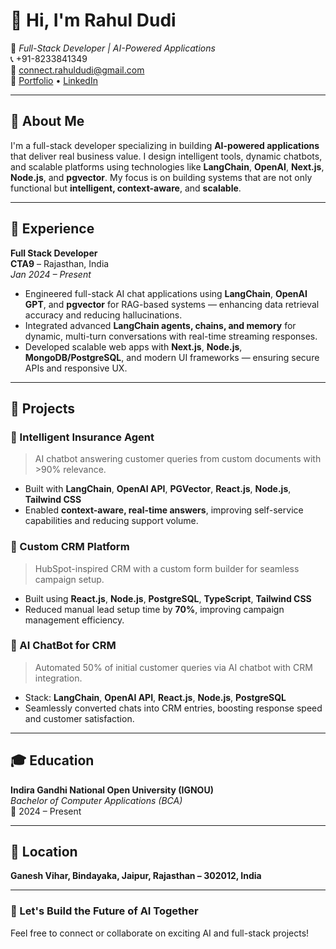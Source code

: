 # 👋 Hi, I'm Rahul Dudi

📍 *Full-Stack Developer | AI-Powered Applications*  
📞 +91-8233841349  
📧 [connect.rahuldudi@gmail.com](mailto:connect.rahuldudi@gmail.com)  
🔗 [Portfolio](https://rahuldudi.dev) • [LinkedIn](https://www.linkedin.com/in/rahuldudi)

---

## 🧠 About Me

I'm a full-stack developer specializing in building **AI-powered applications** that deliver real business value. I design intelligent tools, dynamic chatbots, and scalable platforms using technologies like **LangChain**, **OpenAI**, **Next.js**, **Node.js**, and **pgvector**. My focus is on building systems that are not only functional but **intelligent, context-aware**, and **scalable**.

---

## 💼 Experience

**Full Stack Developer**  
**CTA9** – Rajasthan, India  
*Jan 2024 – Present*

- Engineered full-stack AI chat applications using **LangChain**, **OpenAI GPT**, and **pgvector** for RAG-based systems — enhancing data retrieval accuracy and reducing hallucinations.
- Integrated advanced **LangChain agents, chains, and memory** for dynamic, multi-turn conversations with real-time streaming responses.
- Developed scalable web apps with **Next.js**, **Node.js**, **MongoDB/PostgreSQL**, and modern UI frameworks — ensuring secure APIs and responsive UX.

---

## 🚀 Projects

### 🤖 Intelligent Insurance Agent
> AI chatbot answering customer queries from custom documents with >90% relevance.

- Built with **LangChain**, **OpenAI API**, **PGVector**, **React.js**, **Node.js**, **Tailwind CSS**
- Enabled **context-aware, real-time answers**, improving self-service capabilities and reducing support volume.

### 🧩 Custom CRM Platform
> HubSpot-inspired CRM with a custom form builder for seamless campaign setup.

- Built using **React.js**, **Node.js**, **PostgreSQL**, **TypeScript**, **Tailwind CSS**
- Reduced manual lead setup time by **70%**, improving campaign management efficiency.

### 💬 AI ChatBot for CRM
> Automated 50% of initial customer queries via AI chatbot with CRM integration.

- Stack: **LangChain**, **OpenAI API**, **React.js**, **Node.js**, **PostgreSQL**
- Seamlessly converted chats into CRM entries, boosting response speed and customer satisfaction.

---

## 🎓 Education

**Indira Gandhi National Open University (IGNOU)**  
*Bachelor of Computer Applications (BCA)*  
📅 2024 – Present

---

## 📍 Location

**Ganesh Vihar, Bindayaka, Jaipur, Rajasthan – 302012, India**

---

### 🚀 Let's Build the Future of AI Together  
Feel free to connect or collaborate on exciting AI and full-stack projects!
